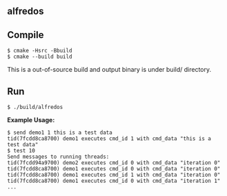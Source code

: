 ## alfredos

## Compile
```shell
$ cmake -Hsrc -Bbuild
$ cmake --build build
```
This is a out-of-source build and output binary is under build/ directory.

## Run
```shell
$ ./build/alfredos
```

**Example Usage:**
```shell
$ send demo1 1 this is a test data
tid(7fcdd8ca8700) demo1 executes cmd_id 1 with cmd_data "this is a test data"
$ test 10
Send messages to running threads:
tid(7fcdd94a9700) demo2 executes cmd_id 0 with cmd_data "iteration 0"
tid(7fcdd8ca8700) demo1 executes cmd_id 0 with cmd_data "iteration 0"
tid(7fcdd8ca8700) demo1 executes cmd_id 1 with cmd_data "iteration 0"
tid(7fcdd8ca8700) demo1 executes cmd_id 0 with cmd_data "iteration 1"
...
```
